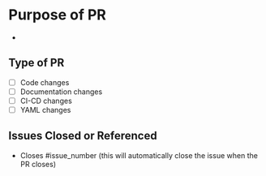 # Purpose of PR

-

## Type of PR

- [ ] Code changes
- [ ] Documentation changes
- [ ] CI-CD changes
- [ ] YAML changes

## Issues Closed or Referenced

- Closes #issue_number (this will automatically close the issue when the PR closes)
